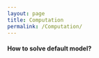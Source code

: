 ```yaml
---
layout: page
title: Computation
permalink: /Computation/
---
```


#### How to solve default model?
